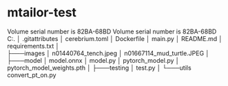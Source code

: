 # mtailor-test
Volume serial number is 82BA-68BD
Volume serial number is 82BA-68BD
C:.
│   .gitattributes
│   cerebrium.toml
│   Dockerfile
│   main.py
│   README.md
│   requirements.txt
│   
├───images
│       n01440764_tench.jpeg
│       n01667114_mud_turtle.JPEG
│       
├───model
│       model.onnx
│       model.py
│       pytorch_model.py
│       pytorch_model_weights.pth
│
├───testing
│       test.py
│
└───utils
        convert_pt_on.py
